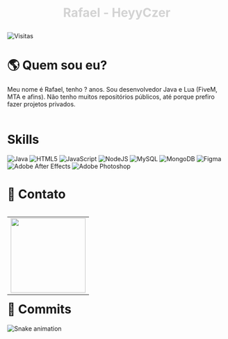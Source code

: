 <h1 align="center"><p style="color:lightgrey">Rafael - HeyyCzer</p></h1>
<img src="https://komarev.com/ghpvc/?username=HeyyCzer&color=lightgrey&label=Visitas" alt="Visitas">

<h1> 🌎 Quem sou eu? </h1>

Meu nome é Rafael, tenho ? anos. Sou desenvolvedor Java e Lua (FiveM, MTA e afins). Não tenho muitos repositórios públicos, até porque prefiro fazer projetos privados.
<br> <br/>

<h1> Skills </h1>

![Java](https://img.shields.io/badge/Java-ED8B00?style=for-the-badge&logo=java&logoColor=white)
![HTML5](https://img.shields.io/badge/HTML5-E34F26?style=for-the-badge&logo=html5&logoColor=white)
![JavaScript](https://img.shields.io/badge/javascript-%23323330.svg?style=for-the-badge&logo=javascript&logoColor=%23F7DF1E)
![NodeJS](https://img.shields.io/badge/node.js-6DA55F?style=for-the-badge&logo=node.js&logoColor=white)
![MySQL](https://img.shields.io/badge/mysql-%2300f.svg?style=for-the-badge&logo=mysql&logoColor=white)
![MongoDB](https://img.shields.io/badge/MongoDB-%234ea94b.svg?style=for-the-badge&logo=mongodb&logoColor=white)
![Figma](https://img.shields.io/badge/figma-%23F24E1E.svg?style=for-the-badge&logo=figma&logoColor=white)
![Adobe After Effects](https://img.shields.io/badge/Adobe%20after%20affects-CF96FD?style=for-the-badge&logo=Adobe%20after%20effects&logoColor=393665)
![Adobe Photoshop](https://img.shields.io/badge/adobephotoshop-%2331A8FF.svg?style=for-the-badge&logo=adobephotoshop&logoColor=white)

<h1> 👦 Contato </h1> 

<table align='right'>
  <row>
    <td>
      <img id="tableStats" height='172' src='https://github-readme-stats.vercel.app/api?username=HeyyCzer&show_icons=true&theme=dark'>
    </td>
  </row>
</table>
  
<h1> 🎫 Commits </h1>

![Snake animation](https://github.com/HeyyCzer/HeyyCzer/blob/output/github-contribution-grid-snake.svg)
